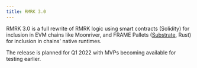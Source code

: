 ```yaml
---
title: RMRK 3.0
---
```


RMRK 3.0 is a full rewrite of RMRK logic using smart contracts (Solidity) for inclusion in EVM
chains like Moonriver, and FRAME Pallets ([Substrate](https://substrate.dev), Rust) for inclusion in
chains' native runtimes.

The release is planned for Q1 2022 with MVPs becoming available for testing earlier.
